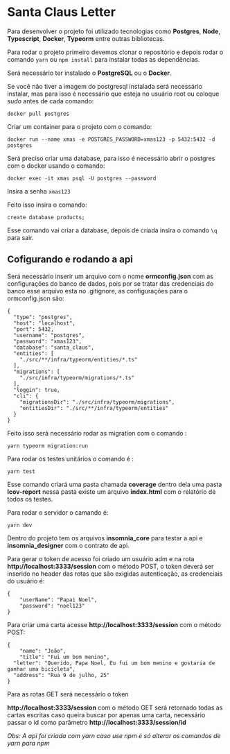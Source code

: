 # Santa Claus Letter

Para desenvolver o projeto foi utilizado tecnologias como **Postgres**, **Node**, **Typescript**, **Docker**, **Typeorm** entre outras bibliotecas.

Para rodar o projeto primeiro devemos clonar o repositório e depois rodar o comando ```yarn``` ou ```npm install``` para instalar todas as dependências.

Será necessário ter instalado o **PostgreSQL** ou o **Docker**.

Se você não tiver a imagem do postgresql instalada será necessário instalar, mas para isso é necessário que esteja no usuário root ou coloque *sudo* antes de cada comando:

```docker pull postgres```

Criar um container para o projeto com o comando:

```docker run --name xmas -e POSTGRES_PASSWORD=xmas123 -p 5432:5432 -d postgres```

Será preciso criar uma database, para isso é necessário abrir o postgres com o docker usando o comando:

```docker exec -it xmas psql -U postgres --password```

Insira a senha ```xmas123```

Feito isso insira o comando:

```create database products;```

Esse comando vai criar a database, depois de criada insira o comando ```\q ``` para sair.

## Cofigurando e rodando a api

Será necessário inserir um arquivo com o nome **ormconfig.json** com as configurações do banco de dados, pois por se tratar das credenciais do banco esse arquivo esta no .gitignore, as configurações para o ormconfig.json são:

```
{
  "type": "postgres",
  "host": "localhost",
  "port": 5432,
  "username": "postgres",
  "password": "xmas123",
  "database": "santa_claus",
  "entities": [
    "./src/**/infra/typeorm/entities/*.ts"
  ],
  "migrations": [
    "./src/infra/typeorm/migrations/*.ts"
  ],
  "loggin": true,
  "cli": {
    "migrationsDir": "./src/infra/typeorm/migrations",
    "entitiesDir": "./src/**/infra/typeorm/entities"
  }
}
```

Feito isso será necessário rodar as migration com o comando :

```yarn typeorm migration:run```

Para rodar os testes unitários o comando é :

```yarn test```

Esse comando criará uma pasta chamada **coverage** dentro dela uma pasta **lcov-report** nessa pasta existe um arquivo **index.html** com o relatório de todos os testes.

Para rodar o servidor o camando é:

```yarn dev```

Dentro do projeto tem os arquivos **insomnia_core** para testar a api e **insomnia_designer** com o contrato de api.

Para gerar o token de acesso foi criado um usuário adm e na rota **http://localhost:3333/session** com o método POST, o token deverá ser inserido no header das rotas que são exigidas autenticação, as credenciais do usuário é:

```
{
	"userName": "Papai Noel",
	"password": "noel123" 
}
```

Para criar uma carta acesse **http://localhost:3333/session** com o método POST:

```
{
	"name": "João",
	"title": "Fui um bom menino",
  "letter": "Querido, Papa Noel, Eu fui um bom menino e gostaria de ganhar uma bicicleta",
  "address": "Rua 9 de julho, 25"
}
```

Para as rotas GET será necessário o token

**http://localhost:3333/session** com o método GET será retornado todas as cartas escritas caso queira buscar por apenas uma carta, necessário passar o id como parâmetro **http://localhost:3333/session/id** 

*Obs: A api foi criada com yarn caso use npm é só alterar os comandos de yarn para npm*




